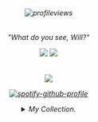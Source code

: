<h6 align="center">

![profileviews](https://komarev.com/ghpvc/?username=6InchesIn&color=red)

<h6 align="center">
"What do you see, Will?"


![](https://files.catbox.moe/msqrln.webp)
![](https://files.catbox.moe/rr3n5d.jpg)


<h6 align="center">

![](https://files.catbox.moe/6e3bj5.gif)

  
[![spotify-github-profile](https://spotify-github-profile.kittinanx.com/api/view?uid=o53itqkavcf4yo4ou5kliv7hd&cover_image=true&theme=novatorem&show_offline=false&background_color=121212&interchange=false&bar_color=a90404&bar_color_cover=false)](https://github.com/kittinan/spotify-github-profile)



<details>
  <summary> My Collection. </summary>

<p align="center">

![](https://files.catbox.moe/o57bkh.png) ![](https://files.catbox.moe/e77ene.jpg) ![](https://files.catbox.moe/8keezu.jpg) ![](https://files.catbox.moe/ym9m5j.jpg) ![](https://files.catbox.moe/rxov09.webp) ![](https://files.catbox.moe/v9hnth.jpg) ![](https://files.catbox.moe/wioxl1.gif) ![](https://files.catbox.moe/uz0t8c.png) ![](https://files.catbox.moe/ip8d4k.webp) ![](https://files.catbox.moe/3f6wlv.webp) ![](https://files.catbox.moe/fkjgmn.jpg) ![](https://files.catbox.moe/u9npr1.gif) ![](https://files.catbox.moe/gtptn9.png) ![](https://files.catbox.moe/12bl7p.png) ![](https://files.catbox.moe/i527en.png) ![](https://files.catbox.moe/n9njlj.png) ![](https://files.catbox.moe/qvsptb.png) ![](https://files.catbox.moe/nw7eu6.jpg) ![](https://files.catbox.moe/qic2oo.png) ![](https://files.catbox.moe/cluug5.jpg) ![](https://files.catbox.moe/j4znad.png) ![](https://files.catbox.moe/h88fxb.png) ![](https://files.catbox.moe/pcnj29.gif) ![](https://files.catbox.moe/ywdkc2.png) ![](https://files.catbox.moe/308yxi.png) ![](https://files.catbox.moe/5r5zuv.gif) ![](https://files.catbox.moe/gokvih.png) ![](https://files.catbox.moe/ia8eiq.jpg) ![](https://files.catbox.moe/zy0nu5.png) ![](https://files.catbox.moe/9wmx5a.png) ![](https://files.catbox.moe/u2erhx.png) ![](https://files.catbox.moe/lfws9w.png) ![](https://files.catbox.moe/d7nf11.png) ![](https://files.catbox.moe/ktycnk.png) ![](https://files.catbox.moe/nxpqut.png) ![](https://files.catbox.moe/ug691v.gif) ![](https://files.catbox.moe/8nhk5f.gif) ![](https://files.catbox.moe/srje2m.png) ![](https://files.catbox.moe/meijl4.png) ![](https://files.catbox.moe/ymjnnp.png) ![](https://files.catbox.moe/607hky.png) ![](https://files.catbox.moe/7okk8s.pnj) ![](https://files.catbox.moe/wagwrk.gif) ![](https://files.catbox.moe/g49uci.png) ![](https://files.catbox.moe/ycgzdq.png) ![](https://files.catbox.moe/xcjyvu.png) ![](https://files.catbox.moe/ku9aka.png) ![](https://files.catbox.moe/1ucszn.gif) ![](https://files.catbox.moe/aiiovu.png) ![](https://files.catbox.moe/gv96gm.png) ![](https://files.catbox.moe/oxh2rc.gif) ![](https://files.catbox.moe/ebkdki.png) ![](https://files.catbox.moe/i06iui.gif) ![](https://files.catbox.moe/p5q2s8.pnj) ![](https://files.catbox.moe/hjyc5s.png) ![](https://files.catbox.moe/vw6lag.jpg) ![](https://files.catbox.moe/urn2ja.png) ![](https://files.catbox.moe/3rzhhg.png) ![](https://files.catbox.moe/96jy84.png) ![](https://files.catbox.moe/j1tmzv.gif) ![](https://files.catbox.moe/hvtt4d.png) ![](https://files.catbox.moe/gmqusf.gif) ![](https://files.catbox.moe/78cpc6.pnj) ![](https://files.catbox.moe/jodxhu.png) ![](https://files.catbox.moe/72sns7.png) ![](https://files.catbox.moe/dlx89d.gif) ![](https://files.catbox.moe/vgor4k.gif) ![](https://files.catbox.moe/k9xzdt.png) ![](https://files.catbox.moe/vqjpfs.png) ![](https://files.catbox.moe/ae1bx3.png) ![](https://files.catbox.moe/ms2yox.png) ![](https://files.catbox.moe/adhcc2.png) ![](https://files.catbox.moe/x2076o.png) ![](https://files.catbox.moe/gy69by.webp)


<p align="center">

![](https://files.catbox.moe/z1gpck.webp) ![](https://files.catbox.moe/il8949.webp) ![](https://files.catbox.moe/fgurq6.gif) ![](https://files.catbox.moe/qx3ex1.gif) ![](https://files.catbox.moe/caf2bx.webp) ![](https://files.catbox.moe/14nkbp.webp) ![](https://files.catbox.moe/pqhkiz.gif) ![](https://files.catbox.moe/psva73.gif) ![](https://files.catbox.moe/y7lhn1.webp) ![](https://files.catbox.moe/yod1m9.webp) ![](https://files.catbox.moe/j66npd.webp) ![](https://files.catbox.moe/ospq8l.gif) ![](https://files.catbox.moe/2z2db0.gif) ![](https://files.catbox.moe/iwie1q.gif) ![](https://files.catbox.moe/6jqnlt.gif) ![](https://files.catbox.moe/93ni49.gif) ![](https://files.catbox.moe/5w11b9.gif) ![](https://files.catbox.moe/w6leic.gif) ![](https://files.catbox.moe/ffp74u.gif) ![](https://files.catbox.moe/vbrtfv.gif) ![](https://files.catbox.moe/4yf9sa.gif) ![](https://files.catbox.moe/0x0ehj.gif) ![](https://files.catbox.moe/23bzs7.gif) ![](https://files.catbox.moe/ewgdzy.gif) ![](https://files.catbox.moe/5sl7dw.gif) ![](https://files.catbox.moe/e57m9m.gif) ![](https://files.catbox.moe/xwe7j9.gif) ![](https://files.catbox.moe/cy26v6.gif) ![](https://files.catbox.moe/vqzd2p.gif)
